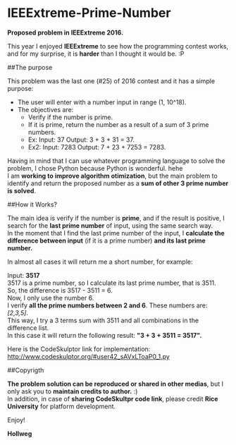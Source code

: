 # IEEExtreme-Prime-Number
**Proposed problem in IEEExtreme 2016.**

This year I enjoyed **IEEExtreme** to see how the programming contest works, and for my surprise, it is **harder** than I thought it would be. :P

##The purpose

This problem was the last one (#25) of 2016 contest and it has a simple purpose:

* The user will enter with a number input in range (1, 10^18).
* The objectives are:
    * Verify if the number is prime.
    * If it is prime, return the number as a result of a sum of 3 prime numbers.
    * Ex: Input: 37       Output: 3 + 3 + 31 = 37.
    * Ex2: Input: 7283    Output: 7 + 23 + 7253 = 7283.

Having in mind that I can use whatever programming language to solve the problem, I chose Python because Python is wonderful. hehe </br>
I am **working to improve algorithm otimization**, but the main problem to identify and return the proposed number as a **sum of other 3 prime number is solved**.

##How it Works?

The main idea is verify if the number is **prime**, and if the result is positive, I search for the **last prime number** of input, using the same search way. </br>
In the moment that I find the last prime number of the input, I **calculate the difference between input** (if it is a prime number) **and its last prime number.** </br>

In almost all cases it will return me a short number, for example: 

Input: **3517** </br>
3517 is a prime number, so I calculate its last prime number, that is 3511. </br>
So, the difference is 3517 - 3511 = 6. </br>
Now, I only use the number 6. </br>
I verify **all the prime numbers between 2 and 6**. These numbers are: _[2,3,5]_. </br>
This way, I try a 3 terms sum with 3511 and all combinations in the difference list. </br>
In this case it will return the following result: **"3 + 3 + 3511 = 3517".** </br>
 
Here is the CodeSkulptor link for implementation:
http://www.codeskulptor.org/#user42_sAVxLToaP0_1.py

##Copyrigth

**The problem solution can be reproduced or shared in other medias**, but I only ask you to **maintain credits to author.** :) </br>
In addition, in case of **sharing CodeSkultpr code link**, please credit **Rice University** for platform development. 


Enjoy!

**Hollweg**


